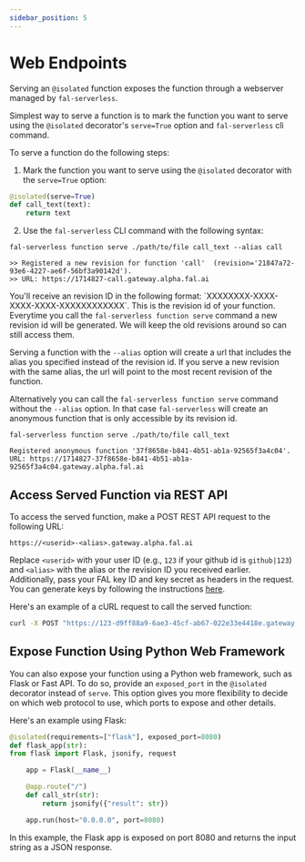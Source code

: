 ```yaml
---
sidebar_position: 5
---
```


# Web Endpoints

Serving an `@isolated` function exposes the function through a webserver managed by `fal-serverless`.

Simplest way to serve a function is to mark the function you want to serve using the `@isolated` decorator's `serve=True` option and `fal-serverless` cli command.

To serve a function do the following steps:

1. Mark the function you want to serve using the `@isolated` decorator with the `serve=True` option:

```python
@isolated(serve=True)
def call_text(text):
    return text
```

2. Use the `fal-serverless` CLI command with the following syntax:

```
fal-serverless function serve ./path/to/file call_text --alias call

>> Registered a new revision for function 'call'  (revision='21847a72-93e6-4227-ae6f-56bf3a90142d').
>> URL: https://1714827-call.gateway.alpha.fal.ai
```

You'll receive an revision ID in the following format: \`XXXXXXXX-XXXX-XXXX-XXXX-XXXXXXXXXXXX\`. This is the revision id of your function.
Everytime you call the `fal-serverless function serve` command a new revision id will
be generated. We will keep the old revisions around so can still access them.

Serving a function with the `--alias` option will create a url that includes the alias you specified instead of the revision id. If you serve a new revision with the same alias, the url will point to the most recent revision of the function.

Alternatively you can call the `fal-serverless function serve` command without the `--alias` option. In that case `fal-serverless` will create an anonymous function that is only accessible by its revision id.

```
fal-serverless function serve ./path/to/file call_text

Registered anonymous function '37f8658e-b841-4b51-ab1a-92565f3a4c04'.
URL: https://1714827-37f8658e-b841-4b51-ab1a-92565f3a4c04.gateway.alpha.fal.ai
```

## Access Served Function via REST API

To access the served function, make a POST REST API request to the following URL:

```
https://<userid>-<alias>.gateway.alpha.fal.ai
```

Replace `<userid>` with your user ID (e.g., `123` if your github id is `github|123`) and `<alias>` with the alias or the revision ID you received earlier. Additionally, pass your FAL key ID and key secret as headers in the request. You can generate keys by following the instructions [here](https://docs.fal.ai/fal-serverless/authentication/env_var).

Here's an example of a cURL request to call the served function:

```bash
curl -X POST "https://123-d9ff88a9-6ae3-45cf-ab67-022e33e4418e.gateway.alpha.fal.ai" -H "Content-Type: application/json" -H "X-Fal-Key-Id:xxxx" -H "X-Fal-Key-Secret:xxxx" -d '{"str":"str to be returned"}'
```

## Expose Function Using Python Web Framework

You can also expose your function using a Python web framework, such as Flask or Fast API. To do so, provide an `exposed_port` in the `@isolated` decorator instead of `serve`. This option gives you more flexibility to decide on which web protocol to use, which ports to expose and other details.

Here's an example using Flask:

```python
@isolated(requirements=["flask"], exposed_port=8080)
def flask_app(str):
from flask import Flask, jsonify, request

    app = Flask(__name__)

    @app.route("/")
    def call_str(str):
        return jsonify({"result": str})

    app.run(host="0.0.0.0", port=8080)

```

In this example, the Flask app is exposed on port 8080 and returns the input string as a JSON response.
